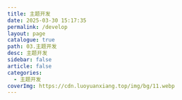 ```yaml
---
title: 主题开发
date: 2025-03-30 15:17:35
permalink: /develop
layout: page
catalogue: true
path: 03.主题开发
desc: 主题开发
sidebar: false
article: false
categories:
  - 主题开发
coverImg: https://cdn.luoyuanxiang.top/img/bg/11.webp
---
```

